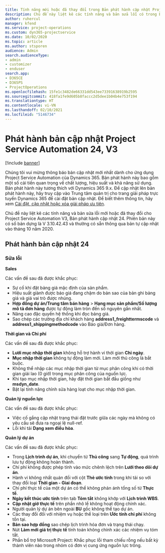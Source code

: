 ```yaml
---
title: Tính năng mới hoặc đã thay đổi trong Bản phát hành cập nhật Project Service Automation 24, V3
description: Chủ đề này liệt kê các tính năng và bản sửa lỗi có trong Bản phát hành cập nhật Project Service Automation 24, V3.
author: ruhercul
manager: kfend
ms.service: project-operations
ms.custom: dyn365-projectservice
ms.date: 10/02/2020
ms.topic: article
ms.author: stsporen
audience: Admin
search.audienceType:
- admin
- customizer
- enduser
search.app:
- D365CE
- D365PS
- ProjectOperations
ms.openlocfilehash: 15fe1c3482de66331dd543ee73391638919b2595
ms.sourcegitcommit: 418fa1fe9d605b8faccc2d5dee1b04b4e753f194
ms.translationtype: HT
ms.contentlocale: vi-VN
ms.lasthandoff: 02/10/2021
ms.locfileid: "5146734"
---
```

# <a name="project-service-automation-update-release-24-v3"></a>Phát hành bản cập nhật Project Service Automation 24, V3

[!include [banner](../includes/psa-now-project-operations.md)]

Chúng tôi vui mừng thông báo bản cập nhật mới nhất dành cho ứng dụng Project Service Automation của Dynamics 365. Bản phát hành này bao gồm một số cải tiến quan trọng về chất lượng, hiệu suất và khả năng sử dụng. Bản phát hành này tương thích với Dynamics 365 9.x. Để cập nhật lên bản phát hành này, hãy truy cập vào Trung tâm quản trị cho trang giải pháp trực tuyến Dynamics 365 để cài đặt bản cập nhật. Để biết thêm thông tin, hãy xem [Cài đặt, cập nhật hoặc xóa giải pháp ưu tiên](https://docs.microsoft.com/power-platform/admin/install-remove-preferred-solution).

Chủ đề này liệt kê các tính năng và bản sửa lỗi mới hoặc đã thay đổi cho Project Service Automation V3, Bản phát hành cập nhật 24. Phiên bản này có số bản dựng là V 3.10.42.43 và thường có sẵn thông qua bản tự cập nhật vào tháng 10 năm 2020.

## <a name="update-release-24"></a>Phát hành bản cập nhật 24

### <a name="bug-fixes"></a>Sửa lỗi

**Sales**

Các vấn đề sau đã được khắc phục:

- Sự cố khi đặt bảng giá mặc định của sản phẩm.
- Hiệu suất giành được báo giá đang chậm do bản sao của bản ghi bảng giá và giá vai trò được nhúng.
- **Hợp đồng dự án/Trung tâm bán hàng** > **Hạng mục sản phẩm/Số lượng mô tả đơn hàng** được tự động làm tròn đến số nguyên gần nhất.
- Nâng cao đặc quyền hệ thống khi đọc bảng giá.
- Sao chép các trường địa chỉ khách hàng **address1_freighttermscode** và **address1_shippingmethodcode** vào Báo giá/Đơn hàng. 


**Thời gian và Chi phí**

Các vấn đề sau đã được khắc phục:

- **Lưới mục nhập thời gian** không hỗ trợ hành vi thời gian **Chỉ ngày**.
- **Mục nhập thời gian** không tự động làm mới. Làm mới thủ công là bắt buộc.
- Không thể nhập các mục nhập thời gian từ mục phân công khi có thời gian giải lao (0 giờ) trong mục phân công của nguồn lực.
- Khi tạo mục nhập thời gian, hãy đặt thời gian bắt đầu giống như **msdyn_date**.
- Bật lại tính năng chỉnh sửa hàng loạt cho mục nhập thời gian.

**Quản lý nguồn lực**

Các vấn đề sau đã được khắc phục:

- Việc cố gắng cập nhật trạng thái đặt trước giữa các ngày mà không có yêu cầu sẽ đưa ra ngoại lệ null-ref.
- Lỗi khi tải **Dạng xem điều hòa**.


**Quản lý dự án**

Các vấn đề sau đã được khắc phục:

- Trong **Lịch trình dự án**, khi chuyển từ **Thủ công** sang **Tự động**, quá trình lưu tự động không hoàn thành.
- Chí phí không được phép tính vào mức chênh lệch trên **Lưới theo dõi dự án**.
- Hành vi không nhất quán đối với cột **Thẻ ước tính** trong khi tải so với thay đổi loại **Thời gian - Giai đoạn**.
- Chi phí thực tế của một dự án có thể không phản ánh tổng số từ **Thực tế**.
- **Ngày kết thúc ước tính** trên tab **Tóm tắt** không khớp với **Lịch trình WBS**.
- **Cập nhật giờ thực tế** trên phần nhô lề không hoạt động chính xác.
- Người quản lý dự án bên ngoài **BU** gốc không thể tạo dự án.
- Các thay đổi đối với nhiệm vụ hoặc thể loại trên **Ước tính chi phí** không tồn tại.
- **Bản sao hợp đồng** sao chép lịch trình hóa đơn và trạng thái chạy.
- Nút **Làm mới giá trị thực tế** tính toán không chính xác các nhiệm vụ tóm tắt.
- Phần bổ trợ Microsoft Project: Khắc phục lỗi tham chiếu rỗng nếu bất kỳ thành viên nào trong nhóm có đơn vị cung ứng nguồn lực trống.

